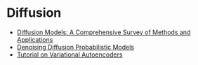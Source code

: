 # Diffusion

* [Diffusion Models: A Comprehensive Survey of Methods and Applications](https://ar5iv.labs.arxiv.org/html/2209.00796v9)
* [Denoising Diffusion Probabilistic Models](https://arxiv.org/pdf/2006.11239.pdf)
* [Tutorial on Variational Autoencoders](https://arxiv.org/pdf/1606.05908.pdf)
